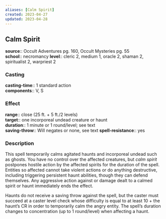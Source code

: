 ```yaml
---
aliases: [Calm Spirit]
created: 2023-04-27
updated: 2023-04-28
---
```


## Calm Spirit

**source**:: Occult Adventures pg. 160, Occult Mysteries pg. 55  
**school**:: necromancy
**level**:: cleric 2, medium 1, oracle 2, shaman 2, spiritualist 2, warpriest 2

### Casting

**casting-time**:: 1 standard action  
**components**:: V, S

### Effect

**range**:: close (25 ft. + 5 ft./2 levels)  
**target**:: one incorporeal undead creature or haunt  
**duration**:: 1 minute or 1 round/level; see text  
**saving-throw**:: Will negates or none, see text
**spell-resistance**:: yes

### Description

This spell temporarily calms agitated haunts and incorporeal undead such as ghosts. You have no control over the affected creatures, but *calm spirit* postpones hostile action by the affected spirits for the duration of the spell. Entities so affected cannot take violent actions or do anything destructive, including triggering persistent haunt abilities, though they can defend themselves. Any aggressive action against or damage dealt to a calmed spirit or haunt immediately ends the effect.  
  
Haunts do not receive a saving throw against the spell, but the caster must succeed at a caster level check whose difficulty is equal to at least 10 + the haunt’s CR in order to temporarily calm the angry entity. The spell’s duration changes to concentration (up to 1 round/level) when affecting a haunt.
